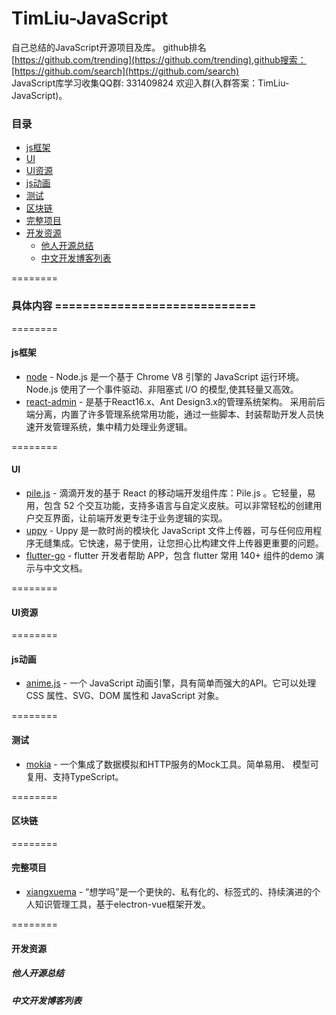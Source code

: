 TimLiu-JavaScript
==============

自己总结的JavaScript开源项目及库。 github排名 [https://github.com/trending](https://github.com/trending),github搜索：[https://github.com/search](https://github.com/search)           
JavaScript库学习收集QQ群: 331409824  欢迎入群(入群答案：TimLiu-JavaScript)。

###  目录  
- [js框架](#js框架)
- [UI](#UI)
- [UI资源](#UI资源)
- [js动画](#js动画)
- [测试](#测试)
- [区块链](#区块链)  
- [完整项目](#完整项目)  
- [开发资源](#开发资源)
    - [他人开源总结](#他人开源总结)
    - [中文开发博客列表](#中文开发博客列表)

========  
### 具体内容 =============================  
========
#### js框架  
 * [node](https://github.com/nodejs/node) - Node.js 是一个基于 Chrome V8 引擎的 JavaScript 运行环境。Node.js 使用了一个事件驱动、非阻塞式 I/O 的模型,使其轻量又高效。
 * [react-admin](https://github.com/sxfad/react-admin) - 是基于React16.x、Ant Design3.x的管理系统架构。 采用前后端分离，内置了许多管理系统常用功能，通过一些脚本、封装帮助开发人员快速开发管理系统，集中精力处理业务逻辑。
  
========
#### UI  
 * [pile.js](https://github.com/didi/pile.js) - 滴滴开发的基于 React 的移动端开发组件库：Pile.js 。它轻量，易用，包含 52 个交互功能，支持多语言与自定义皮肤。可以非常轻松的创建用户交互界面，让前端开发更专注于业务逻辑的实现。
 * [uppy](https://github.com/transloadit/uppy) - Uppy 是一款时尚的模块化 JavaScript 文件上传器，可与任何应用程序无缝集成。它快速，易于使用，让您担心比构建文件上传器更重要的问题。
 * [flutter-go](https://github.com/alibaba/flutter-go) - flutter 开发者帮助 APP，包含 flutter 常用 140+ 组件的demo 演示与中文文档。

========  
#### UI资源  


========  
#### js动画
 * [anime.js](https://github.com/juliangarnier/anime) - 一个 JavaScript 动画引擎，具有简单而强大的API。它可以处理 CSS 属性、SVG、DOM 属性和 JavaScript 对象。

========  
#### 测试
 * [mokia](https://github.com/varHarrie/mokia) - 一个集成了数据模拟和HTTP服务的Mock工具。简单易用、 模型可复用、支持TypeScript。


========  
#### 区块链  

  
========  
#### 完整项目  
 * [xiangxuema](https://github.com/xland/xiangxuema) - “想学吗”是一个更快的、私有化的、标签式的、持续演进的个人知识管理工具，基于electron-vue框架开发。
  
========  
#### 开发资源  
##### 他人开源总结  


##### 中文开发博客列表  
 
 

